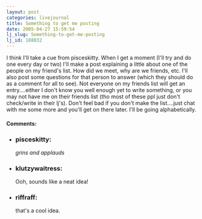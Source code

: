 ```yaml
---
layout: post
categories: livejournal
title: Something to get me posting
date: 2005-04-27 15:59:54
lj_slug: Something-to-get-me-posting
lj_id: 188832
---
```

I think I'll take a cue from pisceskitty. When I get a moment (I'll try and do one every day or two) I'll make a post explaining a little about one of the people on my friend's list. How did we meet, why are we friends, etc. I'll also post some questions for that person to answer (which they should do as a comment for all to see). Not everyone on my friends list will get an entry....either I don't know you well enough yet to write something, or you may not have me on their friends list (tho most of these ppl just don't check/write in their lj's). Don't feel bad if you don't make the list....just chat with me some more and you'll get on there later. I'll be going alphabetically.


<div id="comments"><h4>Comments:</h4><div class="lj-comments"><ul>
<li><h3>pisceskitty: </h3>
<a id="comment-410"></a>
<p><em>grins and applauds</em></p>
</li>
<li><h3>klutzywaitress: </h3>
<a id="comment-411"></a>
<p>Ooh, sounds like a neat idea!</p>
</li>
<li><h3>riffraff: </h3>
<a id="comment-412"></a>
<p>that's a cool idea.</p>
</li>
</ul></div></div>
